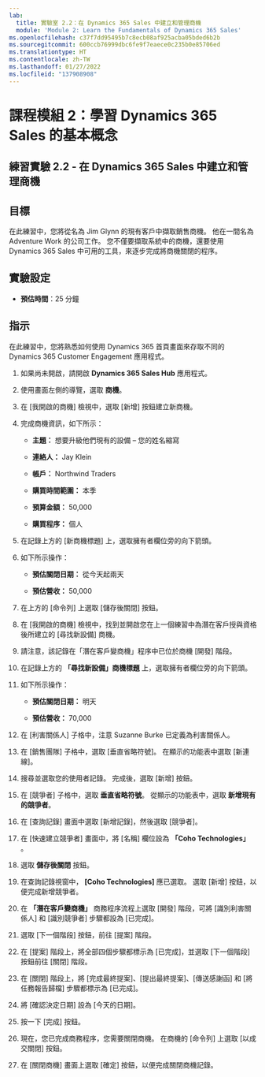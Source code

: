 ```yaml
---
lab:
  title: 實驗室 2.2：在 Dynamics 365 Sales 中建立和管理商機
  module: 'Module 2: Learn the Fundamentals of Dynamics 365 Sales'
ms.openlocfilehash: c37f7dd95495b7c8ecb08af925acba05bded6b2b
ms.sourcegitcommit: 600ccb76999dbc6fe9f7eaece0c235b0e85706ed
ms.translationtype: HT
ms.contentlocale: zh-TW
ms.lasthandoff: 01/27/2022
ms.locfileid: "137908908"
---
```

<a name="module-2-learn-the-fundamentals-of-dynamics-365-sales"></a>課程模組 2：學習 Dynamics 365 Sales 的基本概念
========================

## <a name="practice-lab-22---create-and-manage-an-opportunity-in-dynamics-365-sales"></a>練習實驗 2.2 - 在 Dynamics 365 Sales 中建立和管理商機 

## <a name="objectives"></a>目標

在此練習中，您將從名為 Jim Glynn 的現有客戶中擷取銷售商機。 他在一間名為 Adventure Work 的公司工作。 您不僅要擷取系統中的商機，還要使用 Dynamics 365 Sales 中可用的工具，來逐步完成將商機關閉的程序。


## <a name="lab-setup"></a>實驗設定

  - **預估時間**：25 分鐘

## <a name="instructions"></a>指示

在此練習中，您將熟悉如何使用 Dynamics 365 首頁畫面來存取不同的 Dynamics 365 Customer Engagement 應用程式。 

1. 如果尚未開啟，請開啟 **Dynamics 365 Sales Hub** 應用程式。 

2. 使用畫面左側的導覽，選取 **商機**。 

3. 在 [我開啟的商機] 檢視中，選取 [新增] 按鈕建立新商機。

4. 完成商機資訊，如下所示：

    - **主題：** 想要升級他們現有的設備 – 您的姓名縮寫

    - **連絡人：** Jay Klein

    - **帳戶：** Northwind Traders

    - **購買時間範圍：** 本季

    - **預算金額：** 50,000

    - **購買程序：** 個人

5. 在記錄上方的 [新商機標題] 上，選取擁有者欄位旁的向下箭頭。 

6. 如下所示操作：

    - **預估關閉日期：** 從今天起兩天

    - **預估營收：** 50,000

7. 在上方的 [命令列] 上選取 [儲存後關閉] 按鈕。 

8. 在 [我開啟的商機] 檢視中，找到並開啟您在上一個練習中為潛在客戶授與資格後所建立的 [尋找新設備] 商機。 

9. 請注意，該記錄在「潛在客戶變商機」程序中已位於商機 [開發] 階段。 

10. 在記錄上方的 **「尋找新設備」商機標題** 上，選取擁有者欄位旁的向下箭頭。 

11. 如下所示操作：

    - **預估關閉日期：** 明天

    - **預估營收：** 70,000

12. 在 [利害關係人] 子格中，注意 Suzanne Burke 已定義為利害關係人。 

13. 在 [銷售團隊] 子格中，選取 [垂直省略符號]。 在顯示的功能表中選取 [新連線]。 

14. 搜尋並選取您的使用者記錄。 完成後，選取 [新增] 按鈕。 

15. 在 [競爭者] 子格中，選取 **垂直省略符號**。 從顯示的功能表中，選取 **新增現有的競爭者**。 

16. 在 [查詢記錄] 畫面中選取 [新增記錄]，然後選取 [競爭者]。

17. 在 [快速建立競爭者] 畫面中，將 [名稱] 欄位設為 **「Coho Technologies」** 。

18. 選取 **儲存後關閉** 按鈕。

19. 在查詢記錄視窗中， **[Coho Technologies]** 應已選取。 選取 [新增] 按鈕，以便完成新增競爭者。 

20. 在 **「潛在客戶變商機」** 商務程序流程上選取 [開發] 階段，可將 [識別利害關係人] 和 [識別競爭者] 步驟都設為 [已完成]。 

21. 選取 [下一個階段] 按鈕，前往 [提案] 階段。

22. 在 [提案] 階段上，將全部四個步驟都標示為 [已完成]，並選取 [下一個階段] 按鈕前往 [關閉] 階段。 

23. 在 [關閉] 階段上，將 [完成最終提案]、[提出最終提案]、[傳送感謝函] 和 [將任務報告歸檔] 步驟都標示為 [已完成]。 

24. 將 [確認決定日期] 設為 [今天的日期]。 

25. 按一下 [完成] 按鈕。 

26. 現在，您已完成商務程序，您需要關閉商機。 在商機的 [命令列] 上選取 [以成交關閉] 按鈕。 

27. 在 [關閉商機] 畫面上選取 [確定] 按鈕，以便完成關閉商機記錄。 
